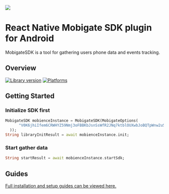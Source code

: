 ![](https://wiki.spicymobile.pl/wiki/mobigatesdk/download/Main/WebHome/MobienceSDK_Mobigate.png?width=300&height=300)
# React Native Mobigate SDK plugin for Android
MobigateSDK is a tool for gathering users phone data and events tracking. 

## Overview

[![Library version](https://img.shields.io/badge/pub-1.0.2-blue)](https://www.npmjs.com/package/react-native-mobigate) [![Platforms](https://img.shields.io/badge/platforms-android-lightgrey)](https://developer.android.com/)

## Getting Started
### Initialize SDK first
```dart
MobigateSDK mobienceInstance = MobigateSDK(MobigateOptions(
      "V0K6jhiIfem6CRWHYZ59Nmj3oFBBKbJsnSsWfR2JNq7ktblOUXwbJoBQTpWnw2uSwW76gpiu2kun50jweTY69B"
  ));
String libraryInitResult = await mobienceInstance.init;
```
### Start gather data
```dart
String startResult = await mobienceInstance.startSdk;
```
## Guides
[Full installation and setup guides can be viewed here.](https://wiki.spicymobile.pl/wiki/mobigatesdk/view/Main/sdkintegration/flutterintegration/)
